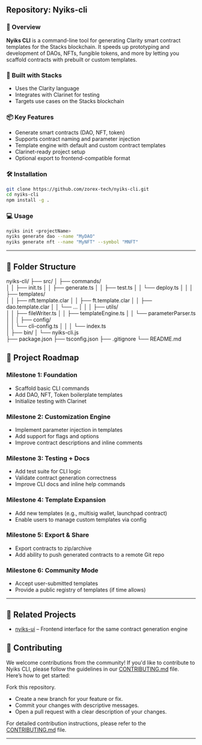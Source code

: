 ## Repository: Nyiks-cli

### 🚀 Overview
**Nyiks CLI** is a command-line tool for generating Clarity smart contract templates for the Stacks blockchain. It speeds up prototyping and development of DAOs, NFTs, fungible tokens, and more by letting you scaffold contracts with prebuilt or custom templates.

### 🔗 Built with Stacks
- Uses the Clarity language
- Integrates with Clarinet for testing
- Targets use cases on the Stacks blockchain

### 📦 Key Features
- Generate smart contracts (DAO, NFT, token)
- Supports contract naming and parameter injection
- Template engine with default and custom contract templates
- Clarinet-ready project setup
- Optional export to frontend-compatible format

### 🛠 Installation
```bash
git clone https://github.com/zorex-tech/nyiks-cli.git
cd nyiks-cli
npm install -g .
```

### 💻 Usage
```bash
nyiks init <projectName>
nyiks generate dao --name "MyDAO"
nyiks generate nft --name "MyNFT" --symbol "MNFT"
```

---

## 📁 Folder Structure

nyiks-cli/
├── src/
│   ├── commands/    
│   │   ├── init.ts
│   │   ├── generate.ts
│   │   ├── test.ts
│   │   └── deploy.ts
│   │
│   ├── templates/          
│   │   ├── nft.template.clar
│   │   ├── ft.template.clar
│   │   ├── dao.template.clar
│   │   └── ...
│   │
│   ├── utils/             
│   │   ├── fileWriter.ts
│   │   ├── templateEngine.ts
│   │   └── parameterParser.ts
│   │
│   ├── config/            
│   │   └── cli-config.ts
│   │
│   └── index.ts             
│
├── bin/
│   └── nyiks-cli.js         
├── package.json
├── tsconfig.json
├── .gitignore
└── README.md

## 📅 Project Roadmap

### Milestone 1: Foundation
- Scaffold basic CLI commands
- Add DAO, NFT, Token boilerplate templates
- Initialize testing with Clarinet

### Milestone 2: Customization Engine
- Implement parameter injection in templates
- Add support for flags and options
- Improve contract descriptions and inline comments

### Milestone 3: Testing + Docs
- Add test suite for CLI logic
- Validate contract generation correctness
- Improve CLI docs and inline help commands

### Milestone 4: Template Expansion
- Add new templates (e.g., multisig wallet, launchpad contract)
- Enable users to manage custom templates via config

### Milestone 5: Export & Share
- Export contracts to zip/archive
- Add ability to push generated contracts to a remote Git repo

### Milestone 6: Community Mode
- Accept user-submitted templates
- Provide a public registry of templates (if time allows)

---

## 🤝 Related Projects
- [nyiks-ui](https://github.com/zorex-tech/nyiks-ui) – Frontend interface for the same contract generation engine

## 🙌 Contributing

We welcome contributions from the community! If you'd like to contribute to Nyiks CLI, please follow the guidelines in our [CONTRIBUTING.md](./CONTRIBUTING.md) file. Here’s how to get started:

Fork this repository.

- Create a new branch for your feature or fix.
- Commit your changes with descriptive messages.
- Open a pull request with a clear description of your changes.

For detailed contribution instructions, please refer to the [CONTRIBUTING.md](./CONTRIBUTING.md) file.

---
